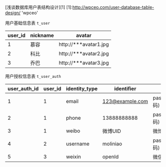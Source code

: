 [浅谈数据库用户表结构设计][1]
[1]:http://wpceo.com/user-database-table-design/ 'wpceo'

用户基础信息表 `t_user`  

|user_id|nickname|avatar|
|---|---|---|
|1|慕容|http://***avatar1.jpg|
|2|科比|http://***avatar2.jpg|
|3|乔巴|http://***avatar3.jpg|

用户授权信息表 `t_user_auth`

|user\_auth\_id|user_id|identity_type|identifier|credential|
|---|---|---|---|---|
|1|1|email|123@example.com|password_hash(密码)|
|2|1|phone|13888888888|password_hash(密码)|
|3|1|weibo|微博UID|微博 access_token|
|4|2|username|moliniao|password_hash(密码)|
|5|3|weixin|openId|微信 access_token|